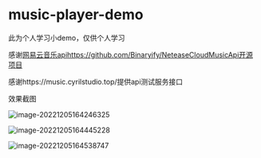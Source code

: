 # music-player-demo

此为个人学习小demo，仅供个人学习

感谢[网易云音乐api]()https://github.com/Binaryify/NeteaseCloudMusicApi开源项目

感谢https://music.cyrilstudio.top/提供api测试服务接口

效果截图

![image-20221205164246325](https://gitee.com/Lin-ChangHui/picture-bed/raw/master/images/202212051642493.png)

![image-20221205164445228](https://gitee.com/Lin-ChangHui/picture-bed/raw/master/images/202212051644333.png)

![image-20221205164538747](https://gitee.com/Lin-ChangHui/picture-bed/raw/master/images/202212051645846.png)
